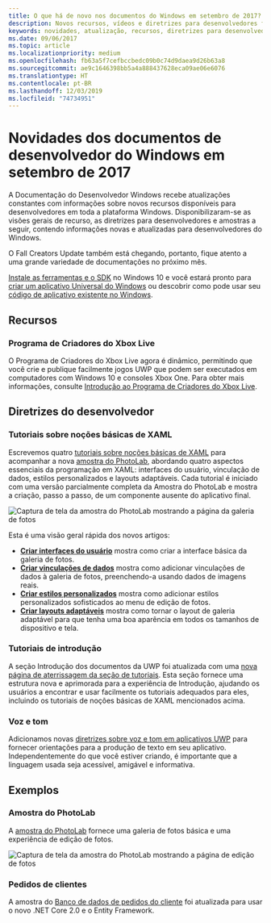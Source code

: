 ```yaml
---
title: O que há de novo nos documentos do Windows em setembro de 2017?
description: Novos recursos, vídeos e diretrizes para desenvolvedores foram adicionados à documentação do desenvolvedor do Windows 10 referente a setembro de 2017
keywords: novidades, atualização, recursos, diretrizes para desenvolvedores, Windows 10, 1709
ms.date: 09/06/2017
ms.topic: article
ms.localizationpriority: medium
ms.openlocfilehash: fb63a5f7cefbccbedc09b0c74d9daea9d26b63a8
ms.sourcegitcommit: ae9c1646398bb5a4a888437628eca09ae06e6076
ms.translationtype: HT
ms.contentlocale: pt-BR
ms.lasthandoff: 12/03/2019
ms.locfileid: "74734951"
---
```

# <a name="whats-new-in-the-windows-developer-docs-in-september-2017"></a>Novidades dos documentos de desenvolvedor do Windows em setembro de 2017

A Documentação do Desenvolvedor Windows recebe atualizações constantes com informações sobre novos recursos disponíveis para desenvolvedores em toda a plataforma Windows. Disponibilizaram-se as visões gerais de recurso, as diretrizes para desenvolvedores e amostras a seguir, contendo informações novas e atualizadas para desenvolvedores do Windows.

O Fall Creators Update também está chegando, portanto, fique atento a uma grande variedade de documentações no próximo mês.

[Instale as ferramentas e o SDK](https://developer.microsoft.com/windows/downloads#_blank) no Windows 10 e você estará pronto para [criar um aplicativo Universal do Windows](../get-started/your-first-app.md) ou descobrir como pode usar seu [código de aplicativo existente no Windows](../porting/index.md).

## <a name="features"></a>Recursos

### <a name="xbox-live-creators-program"></a>Programa de Criadores do Xbox Live

O Programa de Criadores do Xbox Live agora é dinâmico, permitindo que você crie e publique facilmente jogos UWP que podem ser executados em computadores com Windows 10 e consoles Xbox One. Para obter mais informações, consulte [Introdução ao Programa de Criadores do Xbox Live](https://docs.microsoft.com/gaming/xbox-live/get-started-with-creators/get-started-with-xbox-live-creators.md).

## <a name="developer-guidance"></a>Diretrizes do desenvolvedor

### <a name="xaml-basics-tutorials"></a>Tutoriais sobre noções básicas de XAML

Escrevemos quatro [tutoriais sobre noções básicas de XAML](https://docs.microsoft.com/windows/uwp/design/basics/xaml-basics-ui) para acompanhar a nova [amostra do PhotoLab](https://github.com/Microsoft/Windows-appsample-photo-lab), abordando quatro aspectos essenciais da programação em XAML: interfaces do usuário, vinculação de dados, estilos personalizados e layouts adaptáveis. Cada tutorial é iniciado com uma versão parcialmente completa da Amostra do PhotoLab e mostra a criação, passo a passo, de um componente ausente do aplicativo final. 

![Captura de tela da amostra do PhotoLab mostrando a página da galeria de fotos](images/PhotoLab-gallery-page.png)  

Esta é uma visão geral rápida dos novos artigos:

+ [**Criar interfaces do usuário**](https://docs.microsoft.com/windows/uwp/design/basics/xaml-basics-ui) mostra como criar a interface básica da galeria de fotos.
+ [**Criar vinculações de dados**](https://docs.microsoft.com/windows/uwp/data-binding/xaml-basics-data-binding) mostra como adicionar vinculações de dados à galeria de fotos, preenchendo-a usando dados de imagens reais.
+ [**Criar estilos personalizados**](https://docs.microsoft.com/windows/uwp/design/controls-and-patterns/xaml-basics-style) mostra como adicionar estilos personalizados sofisticados ao menu de edição de fotos.
+ [**Criar layouts adaptáveis**](https://docs.microsoft.com/windows/uwp/design/basics/xaml-basics-adaptive-layout) mostra como tornar o layout de galeria adaptável para que tenha uma boa aparência em todos os tamanhos de dispositivo e tela.

### <a name="get-started-tutorials"></a>Tutoriais de introdução

A seção Introdução dos documentos da UWP foi atualizada com uma [nova página de aterrissagem da seção de tutoriais](https://docs.microsoft.com/windows/uwp/get-started/create-uwp-apps). Esta seção fornece uma estrutura nova e aprimorada para a experiência de Introdução, ajudando os usuários a encontrar e usar facilmente os tutoriais adequados para eles, incluindo os tutoriais de noções básicas de XAML mencionados acima.

### <a name="voice-and-tone"></a>Voz e tom

Adicionamos novas [diretrizes sobre voz e tom em aplicativos UWP](https://docs.microsoft.com/windows/uwp/in-app-help/voice-and-tone) para fornecer orientações para a produção de texto em seu aplicativo. Independentemente do que você estiver criando, é importante que a linguagem usada seja acessível, amigável e informativa.

## <a name="samples"></a>Exemplos

### <a name="photolab-sample"></a>Amostra do PhotoLab

A [amostra do PhotoLab](https://github.com/Microsoft/windows-appsample-photo-lab) fornece uma galeria de fotos básica e uma experiência de edição de fotos.

![Captura de tela da amostra do PhotoLab mostrando a página de edição de fotos](images/PhotoLab-editing-page.png)  

### <a name="customer-orders"></a>Pedidos de clientes

A amostra do [Banco de dados de pedidos do cliente](https://github.com/Microsoft/Windows-appsample-customers-orders-database) foi atualizada para usar o novo .NET Core 2.0 e o Entity Framework.
